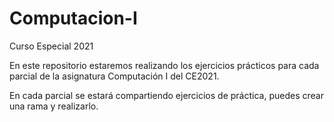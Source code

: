 # Computacion-I
Curso Especial 2021

En este repositorio estaremos realizando los ejercicios prácticos para cada parcial de la asignatura Computación I del CE2021.

En cada parcial se estará compartiendo ejercicios de práctica, puedes crear una rama y realizarlo.

